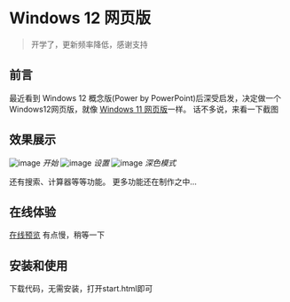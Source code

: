 # Windows 12 网页版

> 开学了，更新频率降低，感谢支持

## 前言
最近看到 Windows 12 概念版(Power by PowerPoint)后深受启发，决定做一个Windows12网页版，就像 [Windows 11 网页版](https://win11.blueedge.me/)一样。
话不多说，来看一下截图

## 效果展示
![image](https://user-images.githubusercontent.com/71509955/194317185-b64e87c7-4035-4f48-b726-e6cda5f9d81a.png)
*开始*
![image](https://user-images.githubusercontent.com/71509955/194317323-772154ec-b463-403e-9213-78087282263b.png)
*设置*
![image](https://user-images.githubusercontent.com/71509955/194317552-d8ba5f44-fbff-4e4c-b104-0a4a589c3655.png)
*深色模式*

还有搜索、计算器等等功能。
更多功能还在制作之中...

## 在线体验
[在线预览](https://tjy-gitnub.github.io/win12/desktop.html)
有点慢，稍等一下

## 安装和使用
下载代码，无需安装，打开start.html即可
